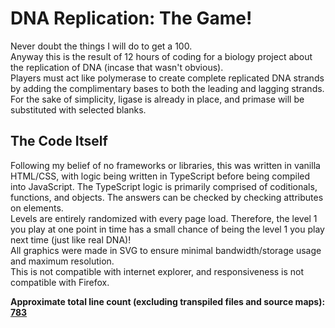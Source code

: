 # DNA Replication: The Game!

Never doubt the things I will do to get a 100.<br>
Anyway this is the result of 12 hours of coding for a biology project about the replication of DNA (incase that wasn't obvious).<br>
Players must act like polymerase to create complete replicated DNA strands by adding the complimentary bases to both the leading and lagging strands.<br>
For the sake of simplicity, ligase is already in place, and primase will be substituted with selected blanks.

## The Code Itself

Following my belief of no frameworks or libraries, this was written in vanilla HTML/CSS, with logic being written in TypeScript before being compiled into JavaScript. The TypeScript logic is primarily comprised of coditionals, functions, and objects. The answers can be checked by checking attributes on elements.<br>
Levels are entirely randomized with every page load. Therefore, the level 1 you play at one point in time has a small chance of being the level 1 you play next time (just like real DNA)!<br>
All graphics were made in SVG to ensure minimal bandwidth/storage usage and maximum resolution.<br>
This is not compatible with internet explorer, and responsiveness is not compatible with Firefox.

**Approximate total line count (excluding transpiled files and source maps): <ins>783</ins>**
